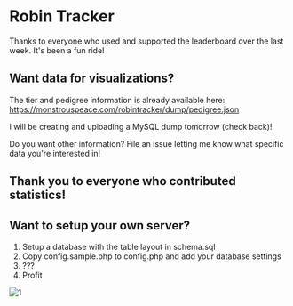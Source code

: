 # Robin Tracker
Thanks to everyone who used and supported the leaderboard over the last week. It's been a fun ride!

## Want data for visualizations?
The tier and pedigree information is already available here: https://monstrouspeace.com/robintracker/dump/pedigree.json

I will be creating and uploading a MySQL dump tomorrow (check back)!

Do you want other information? File an issue letting me know what specific data you're interested in!

## Thank you to everyone who contributed statistics!

## Want to setup your own server?
1. Setup a database with the table layout in schema.sql
2. Copy config.sample.php to config.php and add your database settings
3. ???
4. Profit

![1](https://i.imgur.com/qllMbMV.png)
